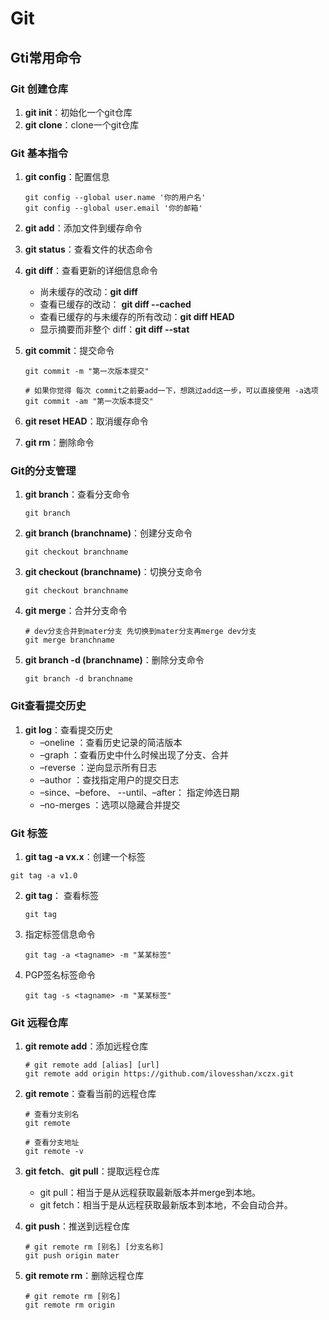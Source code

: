 # Git

## Gti常用命令

### Git 创建仓库

1. **git init**：初始化一个git仓库
2. **git clone**：clone一个git仓库

### Git 基本指令

1. **git config**：配置信息

   ```shell
   git config --global user.name '你的用户名'
   git config --global user.email '你的邮箱'
   ```

   

2. **git add**：添加文件到缓存命令

3. **git status**：查看文件的状态命令

4. **git diff**：查看更新的详细信息命令

   + 尚未缓存的改动：**git diff**
   + 查看已缓存的改动： **git diff --cached**
   + 查看已缓存的与未缓存的所有改动：**git diff HEAD**
   + 显示摘要而非整个 diff：**git diff --stat**

5. **git commit**：提交命令

   ```shell
   git commit -m "第一次版本提交"
   ```

   ```shell
   # 如果你觉得 每次 commit之前要add一下，想跳过add这一步，可以直接使用 -a选项
   git commit -am "第一次版本提交"
   ```

   

6. **git reset HEAD**：取消缓存命令

7. **git rm**：删除命令

   

### Git的分支管理

1. **git branch**：查看分支命令

   ```shell
   git branch
   ```

   

2. **git branch (branchname)**：创建分支命令

   ```shell
   git checkout branchname
   ```

   

3. **git checkout (branchname)**：切换分支命令

   ```shell
   git checkout branchname
   ```

   

4. **git merge**：合并分支命令

   ```shell
   # dev分支合并到mater分支 先切换到mater分支再merge dev分支
   git merge branchname
   ```

   

5. **git branch -d (branchname)**：删除分支命令

   ```shell
   git branch -d branchname
   ```

### Git查看提交历史

1. **git log**：查看提交历史
   + –oneline ：查看历史记录的简洁版本
   + –graph ：查看历史中什么时候出现了分支、合并
   + –reverse ：逆向显示所有日志
   + –author ：查找指定用户的提交日志
   + –since、–before、 --until、–after： 指定帅选日期
   + –no-merges ：选项以隐藏合并提交

### Git 标签

1.  **git tag -a vx.x**：创建一个标签

   ```shell
   git tag -a v1.0
   ```

   

2. **git tag**： 查看标签

   ```shell
   git tag
   ```

   

3. 指定标签信息命令

   ```shell
   git tag -a <tagname> -m "某某标签"
   ```

   

4. PGP签名标签命令

   ```shell
   git tag -s <tagname> -m "某某标签"
   ```

### Git 远程仓库

1. **git remote add**：添加远程仓库

   ```shell
   # git remote add [alias] [url]
   git remote add origin https://github.com/ilovesshan/xczx.git
   ```

   

2. **git remote**：查看当前的远程仓库

   ```shell
   # 查看分支别名
   git remote 
   
   # 查看分支地址
   git remote -v
   ```

   

3. **git fetch**、**git pull**：提取远程仓库

   + git pull：相当于是从远程获取最新版本并merge到本地。
   + git fetch：相当于是从远程获取最新版本到本地，不会自动合并。

4. **git push**：推送到远程仓库

   ```shell
   # git remote rm [别名] [分支名称]
   git push origin mater
   ```

   

5. **git remote rm**：删除远程仓库

   ```shell
   # git remote rm [别名]
   git remote rm origin
   ```

